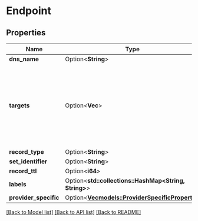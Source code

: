 # Endpoint

## Properties

Name | Type | Description | Notes
------------ | ------------- | ------------- | -------------
**dns_name** | Option<**String**> |  | [optional]
**targets** | Option<**Vec<String>**> | This is the list of targets that this DNS record points to. So for an A record it will be a list of IP addresses.  | [optional]
**record_type** | Option<**String**> |  | [optional]
**set_identifier** | Option<**String**> |  | [optional]
**record_ttl** | Option<**i64**> |  | [optional]
**labels** | Option<**std::collections::HashMap<String, String>**> |  | [optional]
**provider_specific** | Option<[**Vec<models::ProviderSpecificProperty>**](providerSpecificProperty.md)> |  | [optional]

[[Back to Model list]](../README.md#documentation-for-models) [[Back to API list]](../README.md#documentation-for-api-endpoints) [[Back to README]](../README.md)


